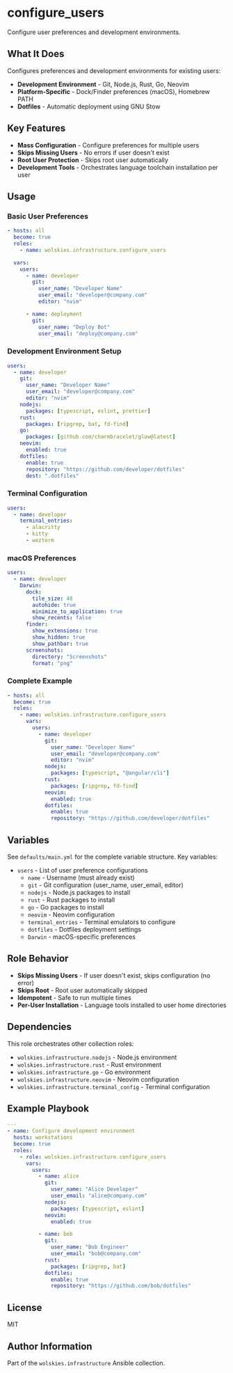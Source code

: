 # configure_users

Configure user preferences and development environments.

## What It Does

Configures preferences and development environments for existing users:
- **Development Environment** - Git, Node.js, Rust, Go, Neovim
- **Platform-Specific** - Dock/Finder preferences (macOS), Homebrew PATH
- **Dotfiles** - Automatic deployment using GNU Stow

## Key Features

- **Mass Configuration** - Configure preferences for multiple users
- **Skips Missing Users** - No errors if user doesn't exist
- **Root User Protection** - Skips root user automatically
- **Development Tools** - Orchestrates language toolchain installation per user

## Usage

### Basic User Preferences
```yaml
- hosts: all
  become: true
  roles:
    - name: wolskies.infrastructure.configure_users

  vars:
    users:
      - name: developer
        git:
          user_name: "Developer Name"
          user_email: "developer@company.com"
          editor: "nvim"

      - name: deployment
        git:
          user_name: "Deploy Bot"
          user_email: "deploy@company.com"
```

### Development Environment Setup
```yaml
users:
  - name: developer
    git:
      user_name: "Developer Name"
      user_email: "developer@company.com"
      editor: "nvim"
    nodejs:
      packages: [typescript, eslint, prettier]
    rust:
      packages: [ripgrep, bat, fd-find]
    go:
      packages: [github.com/charmbracelet/glow@latest]
    neovim:
      enabled: true
    dotfiles:
      enable: true
      repository: "https://github.com/developer/dotfiles"
      dest: ".dotfiles"
```

### Terminal Configuration
```yaml
users:
  - name: developer
    terminal_entries:
      - alacritty
      - kitty
      - wezterm
```

### macOS Preferences
```yaml
users:
  - name: developer
    Darwin:
      dock:
        tile_size: 48
        autohide: true
        minimize_to_application: true
        show_recents: false
      finder:
        show_extensions: true
        show_hidden: true
        show_pathbar: true
      screenshots:
        directory: "Screenshots"
        format: "png"
```

### Complete Example
```yaml
- hosts: all
  become: true
  roles:
    - name: wolskies.infrastructure.configure_users
      vars:
        users:
          - name: developer
            git:
              user_name: "Developer Name"
              user_email: "developer@company.com"
              editor: "nvim"
            nodejs:
              packages: [typescript, "@angular/cli"]
            rust:
              packages: [ripgrep, fd-find]
            neovim:
              enabled: true
            dotfiles:
              enable: true
              repository: "https://github.com/developer/dotfiles"
```

## Variables

See `defaults/main.yml` for the complete variable structure. Key variables:

- `users` - List of user preference configurations
  - `name` - Username (must already exist)
  - `git` - Git configuration (user_name, user_email, editor)
  - `nodejs` - Node.js packages to install
  - `rust` - Rust packages to install
  - `go` - Go packages to install
  - `neovim` - Neovim configuration
  - `terminal_entries` - Terminal emulators to configure
  - `dotfiles` - Dotfiles deployment settings
  - `Darwin` - macOS-specific preferences

## Role Behavior

- **Skips Missing Users** - If user doesn't exist, skips configuration (no error)
- **Skips Root** - Root user automatically skipped
- **Idempotent** - Safe to run multiple times
- **Per-User Installation** - Language tools installed to user home directories

## Dependencies

This role orchestrates other collection roles:
- `wolskies.infrastructure.nodejs` - Node.js environment
- `wolskies.infrastructure.rust` - Rust environment
- `wolskies.infrastructure.go` - Go environment
- `wolskies.infrastructure.neovim` - Neovim configuration
- `wolskies.infrastructure.terminal_config` - Terminal configuration

## Example Playbook

```yaml
---
- name: Configure development environment
  hosts: workstations
  become: true
  roles:
    - role: wolskies.infrastructure.configure_users
      vars:
        users:
          - name: alice
            git:
              user_name: "Alice Developer"
              user_email: "alice@company.com"
            nodejs:
              packages: [typescript, eslint]
            neovim:
              enabled: true

          - name: bob
            git:
              user_name: "Bob Engineer"
              user_email: "bob@company.com"
            rust:
              packages: [ripgrep, bat]
            dotfiles:
              enable: true
              repository: "https://github.com/bob/dotfiles"
```

## License

MIT

## Author Information

Part of the `wolskies.infrastructure` Ansible collection.
